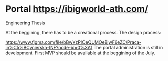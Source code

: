 # Portal https://ibigworld-ath.com/

Engineering Thesis

At the beggining, there has to be a creational process.
The design process:

https://www.figma.com/file/bBwVzPICeQUMOeBjwF6eZC/Praca-in%C5%BCynierska-INF?node-id=0%3A1
The portal administration is still in development. 
First MVP should be available at the beggining of the July.
